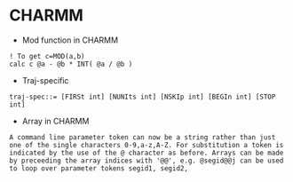 # CHARMM 

- Mod function in CHARMM 
```
! To get c=MOD(a,b)
calc c @a - @b * INT( @a / @b )
```

- Traj-specific
```
traj-spec::= [FIRSt int] [NUNIts int] [NSKIp int] [BEGIn int] [STOP int]
````

- Array in CHARMM
```
A command line parameter token can now be a string rather than just one of the single characters 0-9,a-z,A-Z. For substitution a token is indicated by the use of the @ character as before. Arrays can be made by preceeding the array indices with '@@', e.g. @segid@@j can be used to loop over parameter tokens segid1, segid2, 
```
